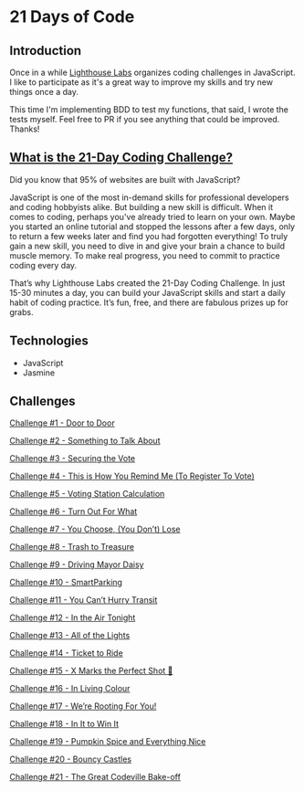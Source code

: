 # 21 Days of Code
## Introduction
Once in a while [Lighthouse Labs](https://www.lighthouselabs.ca/) organizes coding challenges in JavaScript. I like to participate as it's a great way to improve my skills and try new things once a day.

This time I'm implementing BDD to test my functions, that said, I wrote the tests myself. Feel free to PR if you see anything that could be improved. Thanks!

## [What is the 21-Day Coding Challenge?](https://coding-challenge.lighthouselabs.ca/about)
Did you know that 95% of websites are built with JavaScript?

JavaScript is one of the most in-demand skills for professional developers and coding hobbyists alike. But building a new skill is difficult. When it comes to coding, perhaps you've already tried to learn on your own. Maybe you started an online tutorial and stopped the lessons after a few days, only to return a few weeks later and find you had forgotten everything! To truly gain a new skill, you need to dive in and give your brain a chance to build muscle memory. To make real progress, you need to commit to practice coding every day.

That’s why Lighthouse Labs created the 21-Day Coding Challenge. In just 15-30 minutes a day, you can build your JavaScript skills and start a daily habit of coding practice. It’s fun, free, and there are fabulous prizes up for grabs.


## Technologies

- JavaScript
- Jasmine

## Challenges
[Challenge #1 - Door to Door](https://www.faustinamaria.com/lighthouse-labs-1)

[Challenge #2 - Something to Talk About](https://www.faustinamaria.com/lighthouse-labs-2)

[Challenge #3 - Securing the Vote](https://www.faustinamaria.com/lighthouse-labs-3)

[Challenge #4 - This is How You Remind Me (To Register To Vote)](https://www.faustinamaria.com/lighthouse-labs-4)

[Challenge #5 - Voting Station Calculation](https://www.faustinamaria.com/lighthouse-labs-5)

[Challenge #6 - Turn Out For What](https://www.faustinamaria.com/lighthouse-labs-6)

[Challenge #7 - You Choose, (You Don’t) Lose](https://www.faustinamaria.com/lighthouse-labs-7)

[Challenge #8 - Trash to Treasure](https://www.faustinamaria.com/lighthouse-labs-8)

[Challenge #9 - Driving Mayor Daisy](https://www.faustinamaria.com/lighthouse-labs-9)

[Challenge #10 - SmartParking](https://www.faustinamaria.com/lighthouse-labs-10)

[Challenge #11 - You Can’t Hurry Transit](https://www.faustinamaria.com/lighthouse-labs-11)

[Challenge #12 - In the Air Tonight](https://www.faustinamaria.com/lighthouse-labs-12)

[Challenge #13 - All of the Lights](https://www.faustinamaria.com/lighthouse-labs-13)

[Challenge #14 - Ticket to Ride](https://www.faustinamaria.com/lighthouse-labs-14)

[Challenge #15 - X Marks the Perfect Shot 📸](https://www.faustinamaria.com/lighthouse-labs-15)

[Challenge #16 - In Living Colour](https://www.faustinamaria.com/lighthouse-labs-16)

[Challenge #17 - We’re Rooting For You!](https://www.faustinamaria.com/lighthouse-labs-17)

[Challenge #18 - In It to Win It](https://www.faustinamaria.com/lighthouse-labs-18)

[Challenge #19 - Pumpkin Spice and Everything Nice](https://www.faustinamaria.com/lighthouse-labs-19)

[Challenge #20 - Bouncy Castles](https://www.faustinamaria.com/lighthouse-labs-20)

[Challenge #21 - The Great Codeville Bake-off](https://www.faustinamaria.com/lighthouse-labs-21)